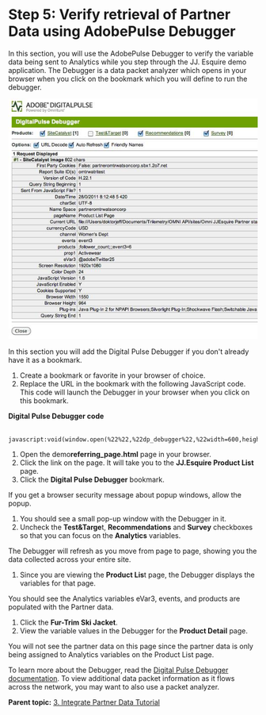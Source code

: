# Step 5: Verify retrieval of Partner Data using AdobePulse Debugger

 

In this section, you will use the AdobePulse Debugger to verify the variable data being sent to Analytics while you step through the JJ. Esquire demo application. The Debugger is a data packet analyzer which opens in your browser when you click on the bookmark which you will define to run the debugger.

![](graphics/integrate010.jpg)

In this section you will add the Digital Pulse Debugger if you don't already have it as a bookmark.

1.  Create a bookmark or favorite in your browser of choice.
2.  Replace the URL in the bookmark with the following JavaScript code. This code will launch the Debugger in your browser when you click on this bookmark.

**Digital Pulse Debugger code** 

```
 javascript:void(window.open(%22%22,%22dp_debugger%22,%22width=600,height=600,location=0,menubar=0,status=1,toolbar=0,resizable=1,scrollbars=1%22).document.write(%22%3Cscript%20language=\%22JavaScript\%22%20id=dbg%20src=\%22http://www.digitalpulse.omniture.com/dp/debugger.js\%22%3E%3C/%22+%22script%3E%22));
```

1.  Open the demo**referring\_page.html** page in your browser.
2.  Click the link on the page. It will take you to the **JJ.Esquire Product List** page.
3.  Click the **Digital Pulse Debugger** bookmark.

If you get a browser security message about popup windows, allow the popup.

1.  You should see a small pop-up window with the Debugger in it.
2.  Uncheck the **Test&Targe**t, **Recommendations** and **Survey** checkboxes so that you can focus on the **Analytics** variables.

The Debugger will refresh as you move from page to page, showing you the data collected across your entire site.

1.  Since you are viewing the **Product Lis**t page, the Debugger displays the variables for that page.

You should see the Analytics variables eVar3, events, and products are populated with the Partner data.

1.  Click the **Fur-Trim Ski Jacket**.
2.  View the variable values in the Debugger for the **Product Detail** page.

You will not see the partner data on this page since the partner data is only being assigned to Analytics variables on the Product List page.

To learn more about the Debugger, read the [Digital Pulse Debugger documentation](http://blogs.omniture.com/2010/11/17/meet-the-new-digitalpulse-debugger/). To view additional data packet information as it flows across the network, you may want to also use a packet analyzer.

**Parent topic:** [3. Integrate Partner Data Tutorial](c_Integrate_Data_Connectors_Partner_Data_into_Customer_Application.md)

